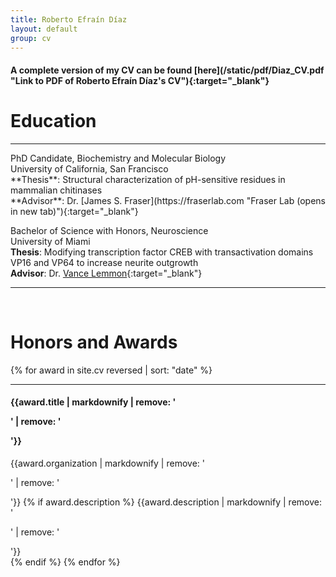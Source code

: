 ```yaml
---
title: Roberto Efraín Díaz
layout: default
group: cv
---
```

<h4 class="page-header text-center"> A complete version of my CV can be found [here](/static/pdf/Diaz_CV.pdf "Link to PDF of Roberto Efraín Díaz's CV"){:target="_blank"}</h4>

<h1>Education</h1>
<div class="row">
<hr>
PhD Candidate, Biochemistry and Molecular Biology<br>
University of California, San Francisco<br>
**Thesis**: Structural characterization of pH-sensitive residues in mammalian chitinases<br>
**Advisor**: Dr. [James S. Fraser](https://fraserlab.com "Fraser Lab (opens in new tab)"){:target="_blank"}

Bachelor of Science with Honors, Neuroscience<br>
University of Miami<br>
**Thesis**: Modifying transcription factor CREB with transactivation domains VP16 and VP64 to increase neurite outgrowth<br>
**Advisor**: Dr. [Vance Lemmon](https://www.lembixlab.net "LemBix Lab (opens in new tab)"){:target="_blank"}
<hr>
</div>

<br>

<h1>Honors and Awards</h1>
<div class="row">
{% for award in site.cv reversed | sort: "date" %}
<hr>
<h4>{{award.title | markdownify | remove: '<p>' | remove: '</p>'}}</h4>
{{award.organization | markdownify | remove: '<p>' | remove: '</p>'}}
{% if award.description %}
{{award.description | markdownify | remove: '<p>' | remove: '</p>'}} <br>
{% endif %}
{% endfor %}
